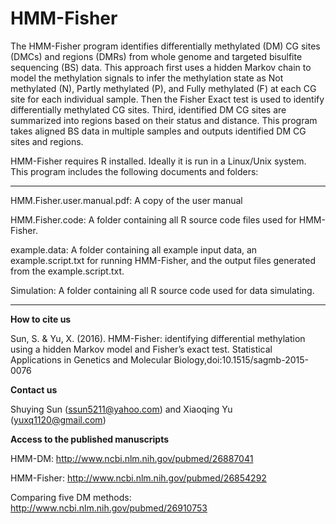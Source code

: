 HMM-Fisher
==========
The HMM-Fisher program identifies differentially methylated (DM) CG sites (DMCs) and regions (DMRs) from whole genome and targeted bisulfite sequencing (BS) data. This approach first uses a hidden Markov chain to model the methylation signals to infer the methylation state as Not methylated (N), Partly methylated (P), and Fully methylated (F) at each CG site for each individual sample. Then the Fisher Exact test is used to identify differentially methylated CG sites. Third, identified DM CG sites are summarized into regions based on their status and distance. This program takes aligned BS data in multiple samples and outputs identified DM CG sites and regions.

HMM-Fisher requires R installed. Ideally it is run in a Linux/Unix system. This program includes the following documents and folders:
_____________________________________________________________________________________________________________
HMM.Fisher.user.manual.pdf: A copy of the user manual

HMM.Fisher.code: A folder containing all R source code files used for HMM-Fisher.

example.data: A folder containing all example input data, an example.script.txt for running HMM-Fisher, and the output files generated from the example.script.txt.

Simulation: A folder containing all R source code used for data simulating.
_____________________________________________________________________________________________________________

**How to cite us**

Sun, S. & Yu, X. (2016). HMM-Fisher: identifying differential methylation using a hidden Markov model and Fisher’s exact test. Statistical Applications in Genetics and Molecular Biology,doi:10.1515/sagmb-2015-0076

**Contact us**

Shuying Sun (ssun5211@yahoo.com) and Xiaoqing Yu (yuxq1120@gmail.com)

**Access to the published manuscripts**

HMM-DM: http://www.ncbi.nlm.nih.gov/pubmed/26887041

HMM-Fisher: http://www.ncbi.nlm.nih.gov/pubmed/26854292

Comparing five DM methods: http://www.ncbi.nlm.nih.gov/pubmed/26910753
